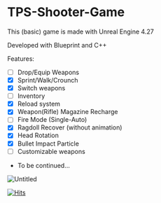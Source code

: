 # TPS-Shooter-Game
This (basic) game is made with Unreal Engine 4.27

Developed with Blueprint and C++

Features:
- [ ] Drop/Equip Weapons
- [x] Sprint/Walk/Crounch
- [x] Switch weapons
- [ ] Inventory
- [x] Reload system
- [x] Weapon(Rifle) Magazine Recharge
- [ ] Fire Mode (Single-Auto)
- [x] Ragdoll Recover (without animation)
- [x] Head Rotation
- [x] Bullet Impact Particle
- [ ] Customizable weapons
+ To be continued...


![Untitled](https://github.com/Helmssyss/TPS-Shooter-Game/assets/84701901/bf1e9fe9-be45-4130-b91a-6edc16a61206)

[![Hits](https://hits.sh/github.com/Helmssyss/TPS-Shooter-Game.svg?label=views&color=007ec6)](https://hits.sh/github.com/Helmssyss/TPS-Shooter-Game/)
